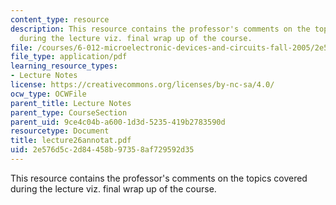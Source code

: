 ```yaml
---
content_type: resource
description: This resource contains the professor's comments on the topics covered
  during the lecture viz. final wrap up of the course.
file: /courses/6-012-microelectronic-devices-and-circuits-fall-2005/2e576d5c2d84458b97358af729592d35_lecture26annotat.pdf
file_type: application/pdf
learning_resource_types:
- Lecture Notes
license: https://creativecommons.org/licenses/by-nc-sa/4.0/
ocw_type: OCWFile
parent_title: Lecture Notes
parent_type: CourseSection
parent_uid: 9ce4c04b-a600-1d3d-5235-419b2783590d
resourcetype: Document
title: lecture26annotat.pdf
uid: 2e576d5c-2d84-458b-9735-8af729592d35
---
```

This resource contains the professor's comments on the topics covered during the lecture viz. final wrap up of the course.